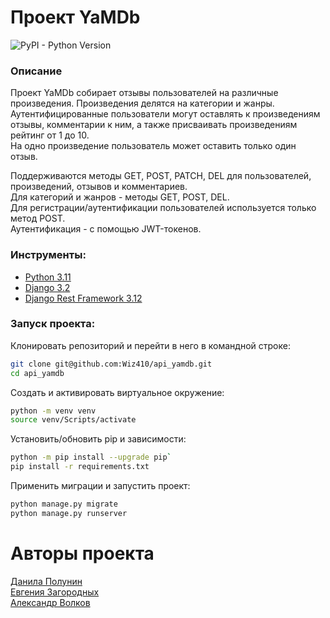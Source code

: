 # Проект YaMDb
![PyPI - Python Version](https://img.shields.io/pypi/pyversions/Django?color=orange&link=https%3A%2F%2Fdocs.python.org%2F3.11%2F)


### Описание
Проект YaMDb собирает отзывы пользователей на различные произведения. Произведения делятся на категории и жанры.\
Аутентифицированные пользователи могут оставлять к произведениям отзывы, комментарии к ним, а также присваивать произведениям рейтинг от 1 до 10.\
На одно произведение пользователь может оставить только один отзыв.

Поддерживаются методы GET, POST, PATCH, DEL для пользователей, произведений, отзывов и комментариев.\
Для категорий и жанров - методы GET, POST, DEL.\
Для регистрации/аутентификации пользователей используется только метод POST.\
Аутентификация - с помощью JWT-токенов.
### Инструменты:
- [Python 3.11]([Python](https://docs.python.org/3.11/))
- [Django 3.2](https://docs.djangoproject.com/en/4.2/releases/3.2/)
- [Django Rest Framework 3.12](https://www.django-rest-framework.org/)
### Запуск проекта:
Клонировать репозиторий и перейти в него в командной строке:
```bash
git clone git@github.com:Wiz410/api_yamdb.git
cd api_yamdb
```
Cоздать и активировать виртуальное окружение:
```bash
python -m venv venv
source venv/Scripts/activate
```
Установить/обновить pip и зависимости:
```bash
python -m pip install --upgrade pip`
pip install -r requirements.txt
```

Применить миграции и запустить проект:
```bash
python manage.py migrate
python manage.py runserver
```


# Авторы проекта
[Данила Полунин](https://github.com/Wiz410)\
[Евгения Загородных](https://github.com/evgeniazagorodnykh)\
[Александр Волков](https://github.com/alextriano)

